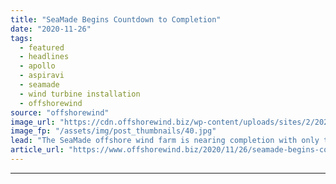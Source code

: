 ```yaml
---
title: "SeaMade Begins Countdown to Completion"
date: "2020-11-26"
tags: 
  - featured
  - headlines
  - apollo
  - aspiravi
  - seamade
  - wind turbine installation
  - offshorewind
source: "offshorewind"
image_url: "https://cdn.offshorewind.biz/wp-content/uploads/sites/2/2020/11/26140408/SeaMade_Aspiravi.jpg"
image_fp: "/assets/img/post_thumbnails/40.jpg"
lead: "The SeaMade offshore wind farm is nearing completion with only three wind turbines left"
article_url: "https://www.offshorewind.biz/2020/11/26/seamade-begins-countdown-to-completion/"
---
```


---
